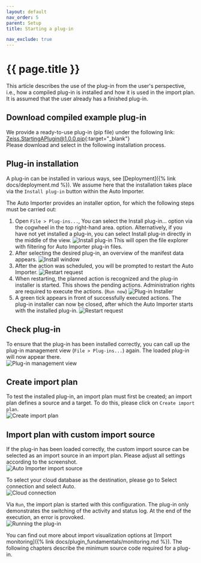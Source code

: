 ```yaml
---
layout: default
nav_order: 5
parent: Setup
title: Starting a plug-in

nav_exclude: true
---
```


# {{ page.title }}
This article describes the use of the plug-in from the user's perspective, i.e., how a compiled plug-in is installed and how it is used in the import plan. It is assumed that the user already has a finished plug-in.

## Download compiled example plug-in
We provide a ready-to-use plug-in (pip file) under the following link:\
[Zeiss.StartingAPlugin@1.0.0.pip](../../assets/pips/Zeiss.StartingAPlugin%401.0.0.pip){:target="_blank"}\
Please download and select in the following installation process.

## Plug-in installation
A plug-in can be installed in various ways, see [Deployment]({% link docs/deployment.md %}). We assume here that the installation takes place via the `Install plug-in` button within the Auto Importer.

The Auto Importer provides an installer option, for which the following steps must be carried out:

1. Open `File > Plug-ins...`, You can select the Install plug-in... option via the cogwheel in the top right-hand area. option. Alternatively, if you have not yet installed a plug-in, you can select Install plug-in directly in the middle of the view.
![Install plug-in](../../assets/images/deployment/ai_install_1.png "Install plug-in")
This will open the file explorer with filtering for Auto Importer plug-in files.
2. After selecting the desired plug-in, an overview of the manifest data appears.
![Install window](../../assets/images/deployment/ai_install_2.png "Install window")
3. After the action was scheduled, you will be prompted to restart the Auto Importer.
![Restart request](../../assets/images/deployment/ai_install_3.png "Restart request")
4. When restarting, the planned action is recognized and the plug-in installer is started. This shows the pending actions. Administration rights are required to execute the actions. (`Run now`)
![Plug-in Installer](../../assets/images/deployment/ai_install_4.png "Plug-in Installer")
5. A green tick appears in front of successfully executed actions. The plug-in installer can now be closed, after which the Auto Importer starts with the installed plug-in.
![Restart request](../../assets/images/deployment/ai_install_5.png "Restart request")

## Check plug-in
To ensure that the plug-in has been installed correctly, you can call up the plug-in management view (`File > Plug-ins...`) again. The loaded plug-in will now appear there.\
![Plug-in management view](../../assets/images/setup/starting_plugin/manifest.png "Plug-in management view")

## Create import plan
To test the installed plug-in, an import plan must first be created; an import plan defines a source and a target. To do this, please click on `Create import plan`.\
![Create import plan](../../assets/images/setup/starting_plugin/import_plan.png "Create import plan")

## Import plan with custom import source
If the plug-in has been loaded correctly, the custom import source can be selected as an import source in an import plan. Please adjust all settings according to the screenshot.\
![Auto Importer import source](../../assets/images/setup/starting_plugin/import_source.png "Auto Importer import source")

To select your cloud database as the destination, please go to Select connection and select Auto.\
![Cloud connection](../../assets/images/setup/starting_plugin/cloud.png "Cloud connection")

Via `Run`, the import plan is started with this configuration. The plug-in only demonstrates the switching of the activity and status log. At the end of the execution, an error is provoked.\
![Running the plug-in](../../assets/images/setup/starting_plugin/run.png "Running the plug-in")

You can find out more about import visualization options at [Import monitoring]({% link docs/plugin_fundamentals/monitoring.md %}). The following chapters describe the minimum source code required for a plug-in.
